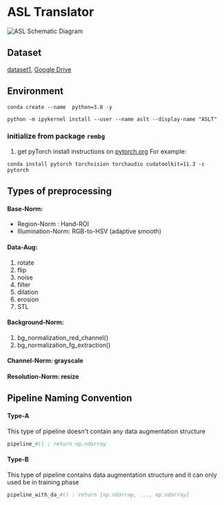 # ASL Translator

![ASL Schematic Diagram](https://i.imgur.com/mq20CVv.png)

## Dataset
[dataset1](https://github.com/grassknoted/Unvoiced), [Google Drive](https://drive.google.com/file/d/1FpYkbhAb7fX1z_ygNA1i__av2h6uAkUd/view?usp=sharing)

## Environment
```
conda create --name  python=3.8 -y
```
```
python -m ipykernel install --user --name aslt --display-name "ASLT"
```

### initialize from package ```rembg```
1. get pyTorch install instructions on [pytorch.org](https://pytorch.org/)
For example:
```
conda install pytorch torchvision torchaudio cudatoolkit=11.3 -c pytorch
```

## Types of preprocessing

#### Base-Norm:
- Region-Norm : Hand-ROI
- Illumination-Norm: RGB-to-HSV (adaptive smooth)

#### Data-Aug:
1. rotate
2. flip
3. noise
4. filter
5. dilation 
6. erosion
7. STL

#### Background-Norm:
1. bg_normalization_red_channel()
2. bg_normalization_fg_extraction()

#### Channel-Norm: grayscale

#### Resolution-Norm: resize

## Pipeline Naming Convention

#### Type-A
This type of pipeline doesn't contain any data augmentation structure
```python
pipeline_#() : return np.ndarray
```

#### Type-B
This type of pipeline contains data augmentation structure and it can only used be in training phase
```python
pipeline_with_da_#() : return [np.ndarray, ..., np.ndarray]
```

